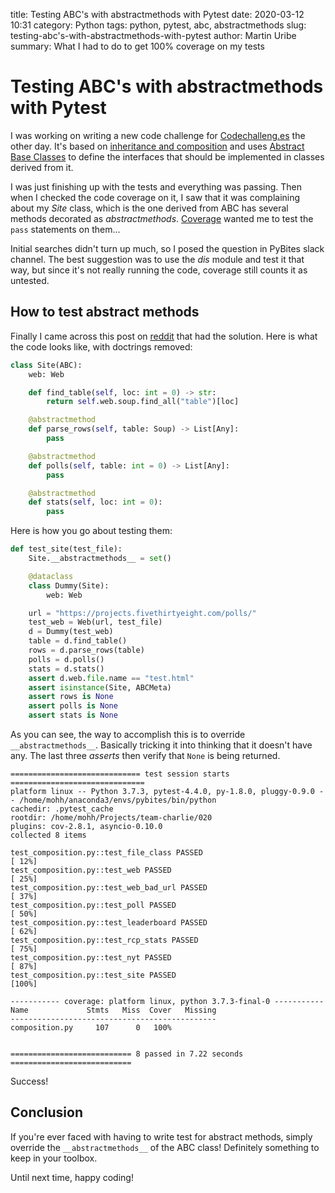 title: Testing ABC's with abstractmethods with Pytest
date: 2020-03-12 10:31
category: Python
tags: python, pytest, abc, abstractmethods
slug: testing-abc's-with-abstractmethods-with-pytest
author: Martin Uribe
summary: What I had to do to get 100% coverage on my tests

# Testing ABC's with abstractmethods with Pytest

I was working on writing a new code challenge for [Codechalleng.es](https://codechalleng.es/) the other day.
It's based on [inheritance and composition](https://realpython.com/inheritance-composition-python/) and uses [Abstract Base Classes](https://docs.python.org/3/library/abc.html) to define the interfaces that should be implemented in classes derived from it.

I was just finishing up with the tests and everything was passing.
Then when I checked the code coverage on it, I saw that it was complaining about my *Site* class, which is the one derived from ABC has several methods decorated as *abstractmethods*.
[Coverage](https://coverage.readthedocs.io/en/coverage-5.0.3/) wanted me to test the `pass` statements on them...

Initial searches didn't turn up much, so I posed the question in PyBites slack channel.
The best suggestion was to use the *dis* module and test it that way, but since it's not really running the code, coverage still counts it as untested.

## How to test abstract methods

Finally I came across this post on [reddit](https://stackoverflow.com/questions/9757299/python-testing-an-abstract-base-class#17345619) that had the solution.
Here is what the code looks like, with doctrings removed:

```python
class Site(ABC):
    web: Web

    def find_table(self, loc: int = 0) -> str:
        return self.web.soup.find_all("table")[loc]

    @abstractmethod
    def parse_rows(self, table: Soup) -> List[Any]:
        pass

    @abstractmethod
    def polls(self, table: int = 0) -> List[Any]:
        pass

    @abstractmethod
    def stats(self, loc: int = 0):
        pass
```

Here is how you go about testing them:

```python
def test_site(test_file):
    Site.__abstractmethods__ = set()

    @dataclass
    class Dummy(Site):
        web: Web

    url = "https://projects.fivethirtyeight.com/polls/"
    test_web = Web(url, test_file)
    d = Dummy(test_web)
    table = d.find_table()
    rows = d.parse_rows(table)
    polls = d.polls()
    stats = d.stats()
    assert d.web.file.name == "test.html"
    assert isinstance(Site, ABCMeta)
    assert rows is None
    assert polls is None
    assert stats is None
```

As you can see, the way to accomplish this is to override `__abstractmethods__`.
Basically tricking it into thinking that it doesn't have any.
The last three *asserts* then verify that `None` is being returned.

```
============================= test session starts ==============================
platform linux -- Python 3.7.3, pytest-4.4.0, py-1.8.0, pluggy-0.9.0 -- /home/mohh/anaconda3/envs/pybites/bin/python
cachedir: .pytest_cache
rootdir: /home/mohh/Projects/team-charlie/020
plugins: cov-2.8.1, asyncio-0.10.0
collected 8 items                                                              

test_composition.py::test_file_class PASSED                              [ 12%]
test_composition.py::test_web PASSED                                     [ 25%]
test_composition.py::test_web_bad_url PASSED                             [ 37%]
test_composition.py::test_poll PASSED                                    [ 50%]
test_composition.py::test_leaderboard PASSED                             [ 62%]
test_composition.py::test_rcp_stats PASSED                               [ 75%]
test_composition.py::test_nyt PASSED                                     [ 87%]
test_composition.py::test_site PASSED                                    [100%]

----------- coverage: platform linux, python 3.7.3-final-0 -----------
Name             Stmts   Miss  Cover   Missing
----------------------------------------------
composition.py     107      0   100%


=========================== 8 passed in 7.22 seconds ===========================
```

Success!

## Conclusion

If you're ever faced with having to write test for abstract methods, simply override the `__abstractmethods__` of the ABC class!
Definitely something to keep in your toolbox.

Until next time, happy coding!
